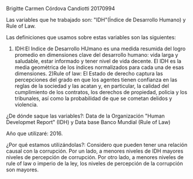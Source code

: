 Brigitte Carmen Córdova Candiotti 20170994

Las variables que he trabajado son: "IDH"(Índice de Desarrollo Humano) y Rule of Law. 

Las definiciones que usamos sobre estas variables son las siguientes:
1) IDH:El Indice de Desarrollo HUmano es una medida resumida del logro promedio en dimensiones clave del desarrollo humano: vida larga y saludable, estar informado y tener nivel de vida decente. El IDH es la media geométrica de los índices normalizados para cada una de esas dimensiones.
2)Rule of law: El Estado de derecho captura las percepciones del grado en que los agentes tienen confianza en las reglas de la sociedad y las acatan y, en particular, la calidad del cumplimiento de los contratos, los derechos de propiedad, policia y los tribunales, así como la probabilidad de que se cometan delidos y violencia.

¿De dónde saque las variables?: Data de la Organización "Human Developmet Report" (IDH) y Data base Banco Mundial (Rule of Law)

Año que utilizaré: 2016.

¿Por qué estamos utilizándolas?: Considero que pueden tener una relación causal con la corrupción. Por un lado, a menores niveles de IDH mayores niveles de percepción de corrupción. Por otro lado, a menores niveles de rule of law o imperio de la ley, los niveles de percepción de la corrupción son mayores.
